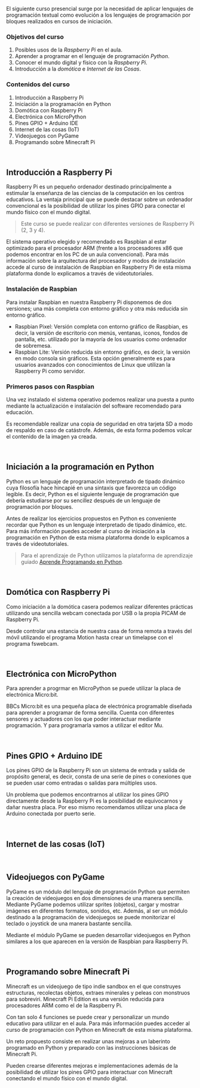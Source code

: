 El siguiente curso presencial surge por la necesidad de aplicar lenguajes de programación textual como evolución a los lenguajes de programación por bloques realizados en cursos de iniciación.

### Objetivos del curso

1. Posibles usos de la *Raspberry Pi* en el aula.
2. Aprender a programar en el lenguaje de programación *Python*.
3. Conocer el mundo digital y físico con la *Raspberry Pi*.
4. Introducción a la *domótica* e *Internet de las Cosas*.

### Contenidos del curso

1. Introducción a Raspberry Pi
2. Iniciación a la programación en Python
3. Domótica con Raspberry Pi
4. Electrónica con MicroPython
5. Pines GPIO + Arduino IDE
6. Internet de las cosas (IoT)
7. Videojuegos con PyGame
8. Programando sobre Minecraft Pi



<br />


## Introducción a Raspberry Pi

Raspberry Pi es un pequeño ordenador destinado principalmente a estimular la enseñanza de las ciencias de la computación en los centros educativos. La ventaja principal que se puede destacar sobre un ordenador convencional es la posibilidad de utilizar los pines GPIO para conectar el mundo físico con el mundo digital.

> Este curso se puede realizar con diferentes versiones de Raspberry Pi (2, 3 y 4).

El sistema operativo elegido y recomendado es Raspbian al estar optimizado para el procesador ARM (frente a los procesadores x86 que podemos encontrar en los PC de un aula convencional). Para más información sobre la arquitectura del procesador y modos de instalación accede al curso de instalación de Raspbian en Raspberry Pi de esta misma plataforma donde lo explicamos a través de videotutoriales.



### Instalación de Raspbian

Para instalar Raspbian en nuestra Raspberry Pi disponemos de dos versiones; una más completa con entorno gráfico y otra más reducida sin entorno gráfico.

- Raspbian Pixel: Versión completa con entorno gráfico de Raspbian, es decir, la versión de escritorio con menús, ventanas, iconos, fondos de pantalla, etc. utilizado por la mayoría de los usuarios como ordenador de sobremesa.
- Raspbian Lite: Versión reducida sin entorno gráfico, es decir, la versión en modo consola sin gráficos. Esta opción generalmente es para usuarios avanzados con conocimientos de Linux que utilizan la Raspberry Pi como servidor.

### Primeros pasos con Raspbian

Una vez instalado el sistema operativo podemos realizar una puesta a punto mediante la actualización e instalación del software recomendado para educación.

Es recomendable realizar una copia de seguridad en otra tarjeta SD a modo de respaldo en caso de catástrofe. Además, de esta forma podemos volcar el contenido de la imagen ya creada.



<br />



## Iniciación a la programación en Python

Python es un lenguaje de programación interpretado de tipado dinámico cuya filosofía hace hincapié en una sintaxis que favorezca un código legible. Es decir, Python es el siguiente lenguaje de programación que debería estudiarse por su sencillez después de un lenguaje de programación por bloques.

Antes de realizar los ejercicios propuestos en Python es conveniente recordar que Python es un lenguaje interpretado de tipado dinámico, etc. Para más información puedes acceder al curso de iniciación a la programación en Python de esta misma plataforma donde lo explicamos a través de videotutoriales.

> Para el aprendizaje de Python utilizamos la plataforma de aprendizaje guiado <a target="_blank" href="https://www.aprendeprogramando.es/cursos-online/python">Aprende Programando en Python</a>.



<br />



## Domótica con Raspberry Pi

Como iniciación a la domótica casera podemos realizar diferentes prácticas utilizando una sencilla webcam conectada por USB o la propia PICAM de Raspberry Pi.

Desde controlar una estancia de nuestra casa de forma remota a través del móvil utilizando el programa Motion hasta crear un timelapse con el programa fswebcam. 



<br />



## Electrónica con MicroPython

Para aprender a progrmar en MicroPython se puede utilizar la placa de electrónica Micro:bit.

BBCs Micro:bit es una pequeña placa de electrónica programable diseñada para aprender a programar de forma sencilla. Cuenta con diferentes sensores y actuadores con los que poder interactuar mediante programación. Y para programarla vamos a utilizar el editor Mu.



<br />



## Pines GPIO + Arduino IDE

Los pines GPIO de la Raspberry Pi son un sistema de entrada y salida de propósito general, es decir, consta de una serie de pines o conexiones que se pueden usar como entradas o salidas para múltiples usos.

Un problema que podemos encontrarnos al utilizar los pines GPIO directamente desde la Raspberry Pi es la posibilidad de equivocarnos y dañar nuestra placa. Por eso mismo recomendamos utilizar una placa de Arduino conectada por puerto serie.



<br />


## Internet de las cosas (IoT)



<br />


## Videojuegos con PyGame

PyGame es un módulo del lenguaje de programación Python que permiten la creación de videojuegos en dos dimensiones de una manera sencilla. Mediante PyGame podemos utilizar sprites (objetos), cargar y mostrar imágenes en diferentes formatos, sonidos, etc. Además, al ser un módulo destinado a la programación de videojuegos se puede monitorizar el teclado o joystick de una manera bastante sencilla.

Mediante el módulo PyGame se pueden desarrollar videojuegos en Python similares a los que aparecen en la versión de Raspbian para Raspberry Pi.



<br />



## Programando sobre Minecraft Pi

Minecraft es un videojuego de tipo indie sandbox en el que construyes estructuras, recolectas objetos, extraes minerales y peleas con monstruos para sobreviri. Minecraft Pi Edition es una versión reducida para procesadores ARM como el de la Raspberry Pi.

Con tan solo 4 funciones se puede crear y personalizar un mundo educativo para utilizar en el aula. Para más información puedes acceder al curso de programación con Python en Minecraft de esta misma plataforma.

Un reto propuesto consiste en realizar unas mejoras a un laberinto programado en Python y preparado con las instrucciones básicas de Minecraft Pi. 

Pueden crearse diferentes mejoras e implementaciones además de la posibilidad de utilizar los pines GPIO para interactuar con Minecraft conectando el mundo físico con el mundo digital.
